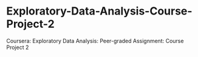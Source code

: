 # Exploratory-Data-Analysis-Course-Project-2
Coursera: Exploratory Data Analysis: Peer-graded Assignment: Course Project 2
